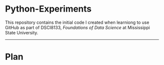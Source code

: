 # Python-Experiments
This repository contains the initial code I created when learniong to use GitHub as part of DSCI8133, *Foundations of Data Science* at Mississippi State University.

---
# Plan
